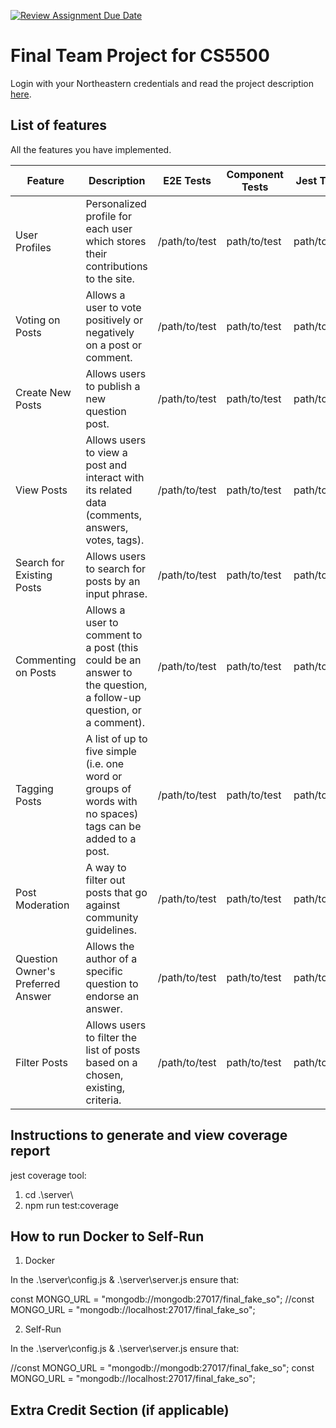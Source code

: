 [![Review Assignment Due Date](https://classroom.github.com/assets/deadline-readme-button-24ddc0f5d75046c5622901739e7c5dd533143b0c8e959d652212380cedb1ea36.svg)](https://classroom.github.com/a/37vDen4S)
# Final Team Project for CS5500

Login with your Northeastern credentials and read the project description [here](https://northeastern-my.sharepoint.com/:w:/g/personal/j_mitra_northeastern_edu/ETUqq9jqZolOr0U4v-gexHkBbCTAoYgTx7cUc34ds2wrTA?e=URQpeI).

## List of features

All the features you have implemented. 

| Feature                           | Description                                                                                                       | E2E Tests      | Component Tests | Jest Tests     |
|-----------------------------------|-------------------------------------------------------------------------------------------------------------------|----------------|-----------------|----------------|
| User Profiles                     | Personalized profile for each user which stores their contributions to the site.                                  | /path/to/test | path/to/test    | path/to/test   |
| Voting on Posts                   | Allows a user to vote positively or negatively on a post or comment.                                              | /path/to/test | path/to/test    | path/to/test   |
| Create New Posts                  | Allows users to publish a new question post.                                                                      | /path/to/test | path/to/test    | path/to/test   |
| View Posts                        | Allows users to view a post and interact with its related data (comments, answers, votes, tags).                  | /path/to/test | path/to/test    | path/to/test   |
| Search for Existing Posts         | Allows users to search for posts by an input phrase.                                                              | /path/to/test | path/to/test    | path/to/test   |
| Commenting on Posts               | Allows a user to comment to a post (this could be an answer to the question, a follow-up question, or a comment). | /path/to/test | path/to/test    | path/to/test   |
| Tagging Posts                     | A list of up to five simple (i.e. one word or groups of words with no spaces) tags can be added to a post.        | /path/to/test | path/to/test    | path/to/test   |
| Post Moderation                   | A way to filter out posts that go against community guidelines.                                                   | /path/to/test | path/to/test    | path/to/test   |
| Question Owner's Preferred Answer | Allows the author of a specific question to endorse an answer.                                                    | /path/to/test | path/to/test    | path/to/test   |
| Filter Posts                      | Allows users to filter the list of posts based on a chosen, existing, criteria.                                   | /path/to/test | path/to/test    | path/to/test   |

## Instructions to generate and view coverage report 

jest coverage tool:
1. cd .\server\
2. npm run test:coverage

## How to run Docker to Self-Run

1. Docker

In the .\server\config.js & .\server\server.js ensure that:

const MONGO_URL = "mongodb://mongodb:27017/final_fake_so";
//const MONGO_URL = "mongodb://localhost:27017/final_fake_so";

2. Self-Run

In the .\server\config.js & .\server\server.js ensure that:

//const MONGO_URL = "mongodb://mongodb:27017/final_fake_so";
const MONGO_URL = "mongodb://localhost:27017/final_fake_so";

## Extra Credit Section (if applicable)